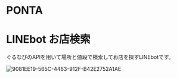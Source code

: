 # PONTA
# LINEbot お店検索
ぐるなびのAPIを用いて場所と値段で検索してお店を探すLINEbotです。

![9081EE19-565C-4463-912F-B42E2752A1AE](https://user-images.githubusercontent.com/59057488/75448367-70362680-59ae-11ea-9080-b0fc5beb3065.jpeg)
